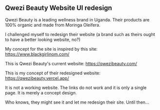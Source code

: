## Qwezi Beauty Website UI redesign

Qwezi Beauty is a leading wellness brand in Uganda. Their products are 100% organic and made from Moringa Oleifera. 

I challenged myself to redesign their website (a brand such as theirs ought to have a better looking website, no?)

My concept for the site is inspired by this site: https://www.blackgirlinom.com/

This is Qwezi Beauty's current website: https://qwezibeauty.com/

This is my concept of their redesigned website: https://qwezibeauty.vercel.app/

It is not a working website. The links do not work and it is only a single page. It is merely a concept design.

Who knows, they might see it and let me redesign their site. Until then...
